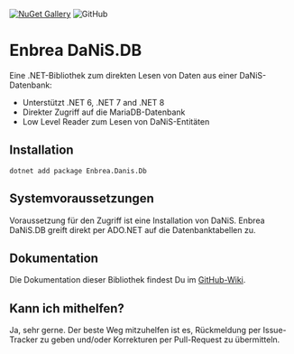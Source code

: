 [![NuGet Gallery](https://img.shields.io/badge/NuGet%20Gallery-enbrea.danis.db-blue.svg)](https://www.nuget.org/packages/Enbrea.Danis.Db/)
![GitHub](https://img.shields.io/github/license/enbrea/enbrea.danis.db)

# Enbrea DaNiS.DB

Eine .NET-Bibliothek zum direkten Lesen von Daten aus einer DaNiS-Datenbank:

+ Unterstützt .NET 6, .NET 7 and .NET 8
+ Direkter Zugriff auf die MariaDB-Datenbank
+ Low Level Reader zum Lesen von DaNiS-Entitäten

## Installation

```
dotnet add package Enbrea.Danis.Db
```

## Systemvoraussetzungen

Voraussetzung für den Zugriff ist eine Installation von DaNiS. Enbrea DaNiS.DB greift direkt per ADO.NET auf die Datenbanktabellen zu. 

## Dokumentation

Die Dokumentation dieser Bibliothek findest Du im [GitHub-Wiki](https://github.com/enbrea/enbrea.danis.db/wiki).

## Kann ich mithelfen?

Ja, sehr gerne. Der beste Weg mitzuhelfen ist es, Rückmeldung per Issue-Tracker zu geben und/oder Korrekturen per Pull-Request zu übermitteln.
